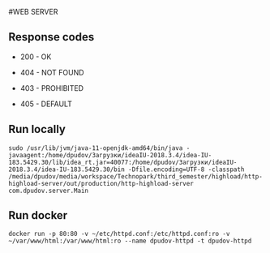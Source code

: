#WEB SERVER

## Response codes

* 200 - OK

* 404 - NOT FOUND

* 403 - PROHIBITED

* 405 - DEFAULT

## Run locally

```
sudo /usr/lib/jvm/java-11-openjdk-amd64/bin/java -javaagent:/home/dpudov/Загрузки/ideaIU-2018.3.4/idea-IU-183.5429.30/lib/idea_rt.jar=40077:/home/dpudov/Загрузки/ideaIU-2018.3.4/idea-IU-183.5429.30/bin -Dfile.encoding=UTF-8 -classpath /media/dpudov/media/workspace/Technopark/third_semester/highload/http-highload-server/out/production/http-highload-server com.dpudov.server.Main
```

## Run docker

```
docker run -p 80:80 -v ~/etc/httpd.conf:/etc/httpd.conf:ro -v ~/var/www/html:/var/www/html:ro --name dpudov-httpd -t dpudov-httpd
```
